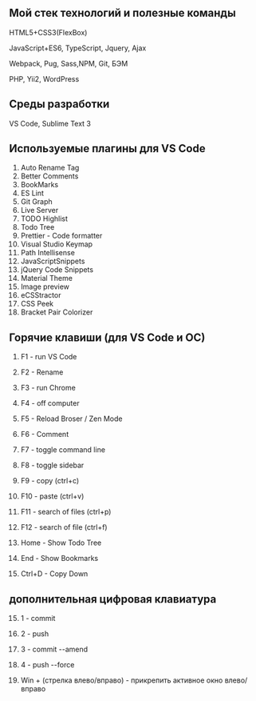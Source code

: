 ## Мой стек технологий и полезные команды


HTML5+CSS3(FlexBox)

JavaScript+ES6, TypeScript, Jquery, Ajax

Webpack, Pug, Sass,NPM, Git, БЭМ

PHP, Yii2, WordPress

## Среды разработки 

VS Code, Sublime Text 3

## Используемые плагины для VS Code

1. Auto Rename Tag
2. Better Comments
3. BookMarks
4. ES Lint
5. Git Graph
6. Live Server
7. TODO Highlist
8. Todo Tree
9. Prettier - Code formatter
10. Visual Studio Keymap
11. Path Intellisense
12. JavaScriptSnippets
13. jQuery Code Snippets
14. Material Theme
15. Image preview
16. eCSStractor
17. CSS Peek
18. Bracket Pair Colorizer

## Горячие клавиши (для VS Code и ОС)

1. F1 - run VS Code
2. F2 - Rename
3. F3 - run Chrome
4. F4 - off computer
5. F5 - Reload Broser / Zen Mode
6. F6 - Comment 
7. F7 - toggle command line
8. F8 - toggle sidebar
9. F9 - copy (ctrl+c)
10. F10 - paste (ctrl+v)
10. F11 - search of files (ctrl+p)
11. F12 - search of file (ctrl+f)


12. Home - Show Todo Tree 
13. End - Show Bookmarks
14. Ctrl+D - Copy Down

## дополнительная цифровая клавиатура

15. 1 - commit
16. 2 - push
17. 3 - commit --amend
18. 4 - push --force

19. Win + (стрелка влево/вправо) - прикрепить активное окно влево/ вправо


